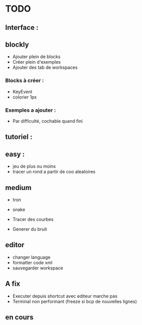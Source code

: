 # TODO

## Interface : 


## blockly

- Ajouter plein de blocks 
- Créer plein d'exemples
- Ajouter des tab de workspaces

### Blocks à créer :

- KeyEvent
- colorier 1px

### Exemples a ajouter :

- Par difficulté, cochable quand fini

## tutoriel :

## easy :

 - jeu de plus ou moins
 - tracer un rond a partir de coo aleatoires

 ## medium

 - tron
 - snake




- Tracer des courbes
- Generer du bruit

## editor

- changer language
- formatter code xml
- sauvegarder workspace



## A fix

- Executer depuis shortcut avec editeur marche pas
- Terminal non performant (freeze si bcp de nouvelles lignes)


## en cours
